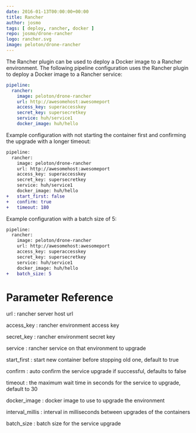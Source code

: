 ```yaml
---
date: 2016-01-13T00:00:00+00:00
title: Rancher
author: josmo
tags: [ deploy, rancher, docker ]
repo: josmo/drone-rancher
logo: rancher.svg
image: peloton/drone-rancher
---
```


The Rancher plugin can be used to deploy a Docker image to a Rancher environment. The following pipeline configuration uses the Rancher plugin to deploy a Docker image to a Rancher service:

```yaml
pipeline:
  rancher:
    image: peloton/drone-rancher
    url: http://awesomehost:awesomeport
    access_key: superaccesskey
    secret_key: supersecretkey
    service: huh/service1
    docker_image: huh/hello
```

Example configuration with not starting the container first and confirming the upgrade with a longer timeout:

```diff
pipeline:
  rancher:
    image: peloton/drone-rancher
    url: http://awesomehost:awesomeport
    access_key: superaccesskey
    secret_key: supersecretkey
    service: huh/service1
    docker_image: huh/hello
+   start_first: false
+   confirm: true
+   timeout: 180
```


Example configuration with a batch size of 5:

```diff
pipeline:
  rancher:
    image: peloton/drone-rancher
    url: http://awesomehost:awesomeport
    access_key: superaccesskey
    secret_key: supersecretkey
    service: huh/service1
    docker_image: huh/hello
+   batch_size: 5
```

# Parameter Reference

url
: rancher server host url

access_key
: rancher environment access key

secret_key
: rancher environment secret key

service
: rancher service on that environment to upgrade

start_first
: start new container before stopping old one, default to true

confirm
: auto confirm the service upgrade if successful, defaults to false

timeout
: the maximum wait time in seconds for the service to upgrade, default to 30

docker_image
: docker image to use to upgrade the environment

interval_millis
: interval in milliseconds between upgrades of the containers

batch_size
: batch size for the service upgrade

